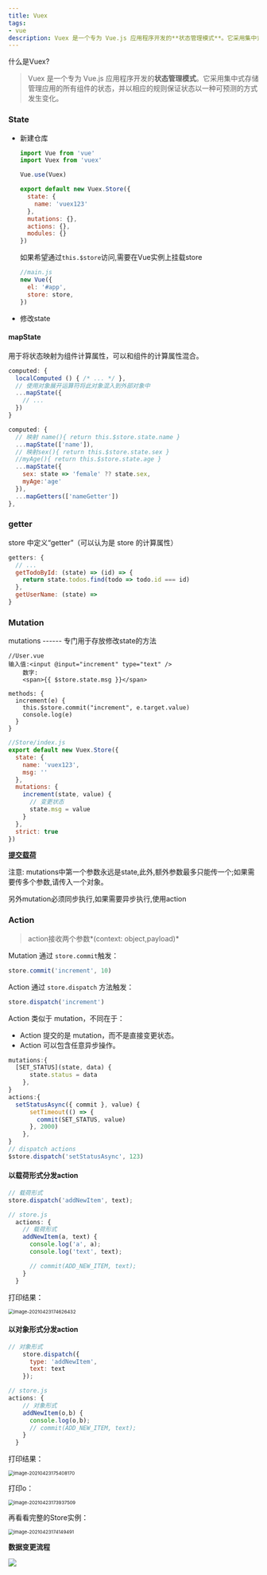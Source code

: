 ```yaml
---
title: Vuex
tags:
- vue
description: Vuex 是一个专为 Vue.js 应用程序开发的**状态管理模式**。它采用集中式存储管理应用的所有组件的状态，并以相应的规则保证状态以一种可预测的方式发生变化。
---
```


什么是Vuex?

> Vuex 是一个专为 Vue.js 应用程序开发的**状态管理模式**。它采用集中式存储管理应用的所有组件的状态，并以相应的规则保证状态以一种可预测的方式发生变化。

### State

- 新建仓库

  ```js
  import Vue from 'vue'
  import Vuex from 'vuex'
  
  Vue.use(Vuex)
  
  export default new Vuex.Store({
    state: {
      name: 'vuex123'
    },
    mutations: {},
    actions: {},
    modules: {}
  })
  ```

  如果希望通过`this.$store`访问,需要在Vue实例上挂载store

  ```js
  //main.js
  new Vue({
    el: '#app',
    store: store,
  })
  ```

- 修改state

#### mapState

用于将状态映射为组件计算属性，可以和组件的计算属性混合。

```js
computed: {
  localComputed () { /* ... */ },
  // 使用对象展开运算符将此对象混入到外部对象中
  ...mapState({
    // ...
  })
}
```

```js
computed: {
  // 映射 name(){ return this.$store.state.name }
  ...mapState(['name']),
  // 映射sex(){ return this.$store.state.sex }
  //myAge(){ return this.$store.state.age }
  ...mapState({
    sex: state => 'female' ?? state.sex,
    myAge:'age'
  }),
  ...mapGetters(['nameGetter'])
},
```



### getter

store 中定义“getter”（可以认为是 store 的计算属性）

```js
getters: {
  // ...
  getTodoById: (state) => (id) => {
    return state.todos.find(todo => todo.id === id)
  },
  getUserName: (state) =>
}

```

### Mutation

  mutations ------ 专门用于存放修改state的方法

  ```vue
  //User.vue
  输入值:<input @input="increment" type="text" />
      数字:
      <span>{{ $store.state.msg }}</span>
  
  methods: {
    increment(e) {
      this.$store.commit("increment", e.target.value)
      console.log(e)
    }
  }
  ```

  ```js
  //Store/index.js
  export default new Vuex.Store({
    state: {
      name: 'vuex123',
      msg: ''
    },
    mutations: {
      increment(state, value) {
        // 变更状态
        state.msg = value
      }
    },
    strict: true
  })
  ```

  [**提交载荷**](https://vuex.vuejs.org/zh/guide/mutations.html#%E6%8F%90%E4%BA%A4%E8%BD%BD%E8%8D%B7%EF%BC%88payload%EF%BC%89)

  注意: mutations中第一个参数永远是state,此外,额外参数最多只能传一个;如果需要传多个参数,请传入一个对象。

另外mutation必须同步执行,如果需要异步执行,使用action

### Action

> action接收两个参数*(context: object,payload)*

Mutation 通过 `store.commit`触发：

```js
store.commit('increment', 10)
```

Action 通过 `store.dispatch` 方法触发：

```js
store.dispatch('increment') 
```

Action 类似于 mutation，不同在于：

- Action 提交的是 mutation，而不是直接变更状态。
- Action 可以包含任意异步操作。

```js
mutations:{
  [SET_STATUS](state, data) {
      state.status = data
    },
}
actions:{
  setStatusAsync({ commit }, value) {
      setTimeout(() => {
        commit(SET_STATUS, value)
      }, 2000)
    },
}
// dispatch actions
$store.dispatch('setStatusAsync', 123)
```

#### 以载荷形式分发action

```js
// 载荷形式
store.dispatch('addNewItem', text);

// store.js
  actions: {
    // 载荷形式
    addNewItem(a, text) {
      console.log('a', a);
      console.log('text', text);

      // commit(ADD_NEW_ITEM, text);
    }
  }
```

打印结果：

<img src="https://minimax-1256590847.cos.ap-shanghai.myqcloud.com/img/image-20210423174626432.png" alt="image-20210423174626432" style="zoom:67%;" />

#### 以对象形式分发action

```js
// 对象形式
    store.dispatch({
      type: 'addNewItem',
      text: text
    });

// store.js
actions: {
    // 对象形式
    addNewItem(o,b) {
      console.log(o,b);
      // commit(ADD_NEW_ITEM, text);
    }
  }
```

打印结果：

<img src="https://minimax-1256590847.cos.ap-shanghai.myqcloud.com/img/image-20210423175408170.png" alt="image-20210423175408170" style="zoom:67%;" />

打印o：

<img src="https://minimax-1256590847.cos.ap-shanghai.myqcloud.com/img/image-20210423173937509.png" alt="image-20210423173937509" style="zoom:67%;" />

再看看完整的Store实例：

<img src="https://minimax-1256590847.cos.ap-shanghai.myqcloud.com/img/image-20210423174149491.png" alt="image-20210423174149491" style="zoom:67%;" />



**数据变更流程**

![](https://minimax-1256590847.cos.ap-shanghai.myqcloud.com/img/vuex图解.png)

